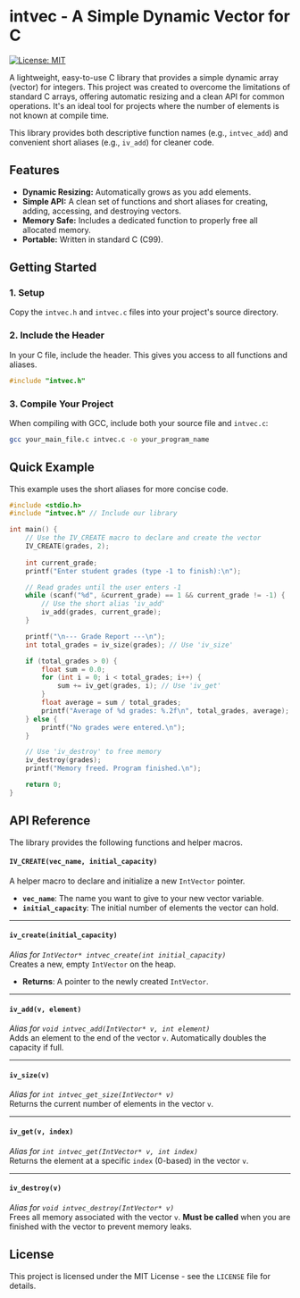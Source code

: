 # intvec - A Simple Dynamic Vector for C

[![License: MIT](https://img.shields.io/badge/License-MIT-yellow.svg)](https://opensource.org/licenses/MIT)

A lightweight, easy-to-use C library that provides a simple dynamic array (vector) for integers. This project was created to overcome the limitations of standard C arrays, offering automatic resizing and a clean API for common operations. It's an ideal tool for projects where the number of elements is not known at compile time.

This library provides both descriptive function names (e.g., `intvec_add`) and convenient short aliases (e.g., `iv_add`) for cleaner code.

## Features

* **Dynamic Resizing:** Automatically grows as you add elements.
* **Simple API:** A clean set of functions and short aliases for creating, adding, accessing, and destroying vectors.
* **Memory Safe:** Includes a dedicated function to properly free all allocated memory.
* **Portable:** Written in standard C (C99).

## Getting Started

### 1. Setup

Copy the `intvec.h` and `intvec.c` files into your project's source directory.

### 2. Include the Header

In your C file, include the header. This gives you access to all functions and aliases.
```c
#include "intvec.h"
```

### 3. Compile Your Project

When compiling with GCC, include both your source file and `intvec.c`:

```bash
gcc your_main_file.c intvec.c -o your_program_name
```

## Quick Example

This example uses the short aliases for more concise code.

```c
#include <stdio.h>
#include "intvec.h" // Include our library

int main() {
    // Use the IV_CREATE macro to declare and create the vector
    IV_CREATE(grades, 2);
    
    int current_grade;
    printf("Enter student grades (type -1 to finish):\n");

    // Read grades until the user enters -1
    while (scanf("%d", &current_grade) == 1 && current_grade != -1) {
        // Use the short alias 'iv_add'
        iv_add(grades, current_grade);
    }

    printf("\n--- Grade Report ---\n");
    int total_grades = iv_size(grades); // Use 'iv_size'

    if (total_grades > 0) {
        float sum = 0.0;
        for (int i = 0; i < total_grades; i++) {
            sum += iv_get(grades, i); // Use 'iv_get'
        }
        float average = sum / total_grades;
        printf("Average of %d grades: %.2f\n", total_grades, average);
    } else {
        printf("No grades were entered.\n");
    }

    // Use 'iv_destroy' to free memory
    iv_destroy(grades);
    printf("Memory freed. Program finished.\n");

    return 0;
}
```

## API Reference

The library provides the following functions and helper macros.

#### `IV_CREATE(vec_name, initial_capacity)`
A helper macro to declare and initialize a new `IntVector` pointer.
* **`vec_name`**: The name you want to give to your new vector variable.
* **`initial_capacity`**: The initial number of elements the vector can hold.

---

#### `iv_create(initial_capacity)`
*Alias for `IntVector* intvec_create(int initial_capacity)`*
<br>Creates a new, empty `IntVector` on the heap.
* **Returns**: A pointer to the newly created `IntVector`.

---

#### `iv_add(v, element)`
*Alias for `void intvec_add(IntVector* v, int element)`*
<br>Adds an element to the end of the vector `v`. Automatically doubles the capacity if full.

---

#### `iv_size(v)`
*Alias for `int intvec_get_size(IntVector* v)`*
<br>Returns the current number of elements in the vector `v`.

---

#### `iv_get(v, index)`
*Alias for `int intvec_get(IntVector* v, int index)`*
<br>Returns the element at a specific `index` (0-based) in the vector `v`.

---

#### `iv_destroy(v)`
*Alias for `void intvec_destroy(IntVector* v)`*
<br>Frees all memory associated with the vector `v`. **Must be called** when you are finished with the vector to prevent memory leaks.

## License

This project is licensed under the MIT License - see the `LICENSE` file for details.
